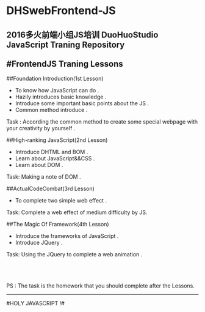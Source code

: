 # DHSwebFrontend-JS
2016多火前端小组JS培训
DuoHuoStudio JavaScript Traning Repository 
<br><br>
#FrontendJS Traning Lessons
---
##Foundation  Introduction(1st Lesson)
-	To know how JavaScript can do .
-	Hazily introduces basic knowledge .
-	Introduce some important basic points about the JS .
-	Common method introduce .

Task : According the common method to create some special webpage with your creativity by yourself .

##High-ranking JavaScript(2nd Lesson)
-	Introduce DHTML and BOM .
-	Learn about JavaScript&&CSS .
-	Learn about DOM .

Task: Making a note of DOM . 	

##ActualCodeCombat(3rd Lesson)
-	To complete two simple web effect .

Task:  Complete a web effect of medium difficulty by JS.

##The Magic Of Framework(4th Lesson)
-	Introduce the frameworks of JavaScript .
-	Introduce JQuery .

Task: Using the JQuery to complete a web animation .

<br /><br /><br />
PS : The task is the homework that you should complete after the Lessons.


---

#HOLY JAVASCRIPT !#
